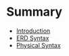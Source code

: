# Summary

- [Introduction](intro.md)
- [ERD Syntax](erd_syntax.md)
- [Physical Syntax](physical_syntax.md)
